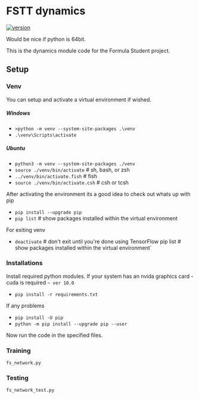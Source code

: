 # FSTT dynamics

[![version](https://img.shields.io/badge/python_version-3.6-green.svg)](https://semver.org)

Would be nice if python is 64bit.

This is the dynamics module code for the Formula Student project. 

## Setup
### Venv
You can setup and activate a virtual environment if wished.
##### Windows
* `>python -m venv --system-site-packages .\venv`
* `.\venv\Scripts\activate`
##### Ubuntu 
* `python3 -m venv --system-site-packages ./venv`
* `source ./venv/bin/activate`  # sh, bash, or zsh
* `../venv/bin/activate.fish`  # fish
* `source ./venv/bin/activate.csh`  # csh or tcsh

After activating the environment its a good idea to check out whats up with pip
* `pip install --upgrade pip`
* `pip list`  # show packages installed within the virtual environment

For exiting venv
* `deactivate`  # don't exit until you're done using TensorFlow
pip list  # show packages installed within the virtual environment`

### Installations
Install required python modules. If your system has an nvida graphics card - cuda is required `~ ver 10.0`
* `pip install -r requirements.txt`

If any problems
* `pip install -U pip`
* `python -m pip install --upgrade pip --user`
        
Now run the code in the specified files.

### Training
`fs_network.py`


### Testing
`fs_network_test.py`